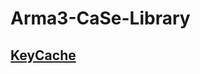 # Arma3-CaSe-Library

## [KeyCache](https://github.com/CalebSerafin/Arma3-CaSe-Library/wiki/KeyCache)
